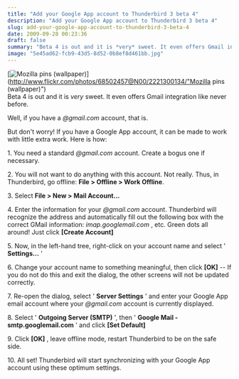 ```yaml
---
title: "Add your Google App account to Thunderbird 3 beta 4"
description: "Add your Google App account to Thunderbird 3 beta 4"
slug: add-your-google-app-account-to-thunderbird-3-beta-4
date: 2009-09-28 00:23:36
draft: false
summary: "Beta 4 is out and it is *very* sweet. It even offers Gmail integration like never before."
image: "5e45ad62-fcb9-43d5-8d52-0b8ef8d461bb.jpg"
---
```



[![Mozilla pins \(wallpaper\)](/images/2221300134_a4dacd1b71_m.jpg)](http://www.flickr.com/photos/68502457@N00/2221300134/"Mozilla pins \(wallpaper\)")  
Beta 4 is out and it is *very* sweet. It even offers Gmail integration like
never before.

Well, if you have a _@gmail.com_ account, that is.

But don't worry! If you have a Google App account, it can be made to work with
little extra work. Here is how:  
  

1\. You need a standard _@gmail.com_ account. Create a bogus one if necessary.

2\. You will not want to do anything with this account. Not really. Thus, in
Thunderbird, go offline: **File > Offline > Work Offline**.

3\. Select **File > New > Mail Account...**

4\. Enter the information for your _@gmail.com_ account. Thunderbird will
recognize the address and automatically fill out the following box with the
correct GMail information: _imap.googlemail.com_ , etc. Green dots all around!
Just click **[Create Account]**

5\. Now, in the left-hand tree, right-click on your account name and select '
**Settings...** '

6\. Change your account name to something meaningful, then click **[OK]** \--
If you do not do this and exit the dialog, the other screens will not be
updated correctly.

7\. Re-open the dialog, select ' **Server Settings** ' and enter your Google
App email account where your _@gmail.com_ account is currently displayed.

8\. Select ' **Outgoing Server (SMTP)** ', then ' **Google Mail -
smtp.googlemail.com** ' and click **[Set Default]**

9\. Click **[OK]** , leave offline mode, restart Thunderbird to be on the safe
side.

10\. All set! Thunderbird will start synchronizing with your Google App
account using these optimum settings.

